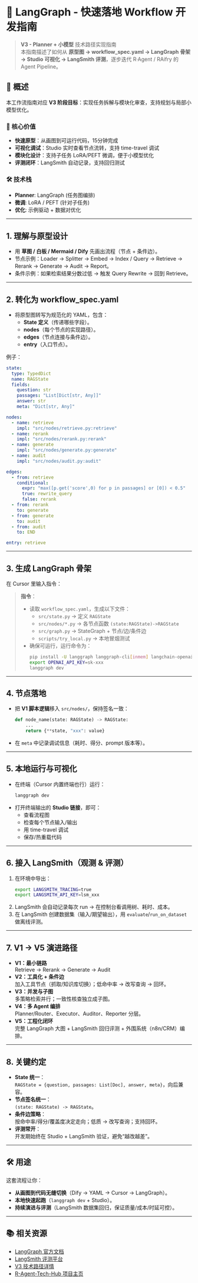 # 🚀 LangGraph - 快速落地 Workflow 开发指南

> **V3 - Planner + 小模型** 技术路径实现指南  
> 本指南描述了如何从 **原型图 → workflow_spec.yaml → LangGraph 骨架 → Studio 可视化 → LangSmith 评测**，逐步迭代 R·Agent / RAifry 的 Agent Pipeline。

## 🎯 概述

本工作流指南对应 **V3 阶段目标**：实现任务拆解与模块化审查，支持规划与局部小模型优化。

### 🚀 核心价值
- **快速原型**：从画图到可运行代码，15分钟完成
- **可视化调试**：Studio 实时查看节点流转，支持 time-travel 调试
- **模块化设计**：支持子任务 LoRA/PEFT 微调，便于小模型优化
- **评测闭环**：LangSmith 自动记录，支持回归测试

### 🛠️ 技术栈
- **Planner**: LangGraph (任务图编排)
- **微调**: LoRA / PEFT (针对子任务)
- **优化**: 示例驱动 + 数据对优化

---

## 1. 理解与原型设计
- 用 **草图 / 白板 / Mermaid / Dify** 先画出流程（节点 + 条件边）。
- 节点示例：Loader → Splitter → Embed → Index / Query → Retrieve → Rerank → Generate → Audit → Report。
- 条件示例：如果检索结果分数过低 → 触发 Query Rewrite → 回到 Retrieve。

---

## 2. 转化为 workflow_spec.yaml
- 将原型图转写为规范化的 YAML，包含：
  - **State 定义**（传递哪些字段）。
  - **nodes**（每个节点的实现路径）。
  - **edges**（节点连接与条件边）。
  - **entry**（入口节点）。

例子：
```yaml
state:
  type: TypedDict
  name: RAGState
  fields:
    question: str
    passages: "List[Dict[str, Any]]"
    answer: str
    meta: "Dict[str, Any]"

nodes:
  - name: retrieve
    impl: "src/nodes/retrieve.py:retrieve"
  - name: rerank
    impl: "src/nodes/rerank.py:rerank"
  - name: generate
    impl: "src/nodes/generate.py:generate"
  - name: audit
    impl: "src/nodes/audit.py:audit"

edges:
  - from: retrieve
    conditional:
      expr: "max([p.get('score',0) for p in passages] or [0]) < 0.5"
      true: rewrite_query
      false: rerank
  - from: rerank
    to: generate
  - from: generate
    to: audit
  - from: audit
    to: END

entry: retrieve
```

---

## 3. 生成 LangGraph 骨架
在 Cursor 里输入指令：

> **指令**：  
> - 读取 `workflow_spec.yaml`，生成以下文件：  
>   - `src/state.py` → 定义 `RAGState`  
>   - `src/nodes/*.py` → 各节点函数 `(state:RAGState)->RAGState`  
>   - `src/graph.py` → StateGraph + 节点/边/条件边  
>   - `scripts/try_local.py` → 本地冒烟测试  
> - 确保可运行，运行命令为：  
>   ```bash
>   pip install -U langgraph langgraph-cli[inmem] langchain-openai
>   export OPENAI_API_KEY=sk-xxx
>   langgraph dev
>   ```

---

## 4. 节点落地
- 把 **V1 脚本逻辑**移入 `src/nodes/`，保持签名一致：  
  ```python
  def node_name(state: RAGState) -> RAGState:
      ...
      return {**state, "xxx": value}
  ```
- 在 `meta` 中记录调试信息（耗时、得分、prompt 版本等）。

---

## 5. 本地运行与可视化
- 在终端（Cursor 内置终端也行）运行：
  ```bash
  langgraph dev
  ```
- 打开终端输出的 **Studio 链接**，即可：
  - 查看流程图
  - 检查每个节点输入/输出
  - 用 time-travel 调试
  - 保存/热重载代码

---

## 6. 接入 LangSmith（观测 & 评测）
1. 在环境中导出：
   ```bash
   export LANGSMITH_TRACING=true
   export LANGSMITH_API_KEY=lsm_xxx
   ```
2. LangSmith 会自动记录每次 run → 在控制台看调用树、耗时、成本。
3. 在 LangSmith 创建数据集（输入/期望输出），用 `evaluate`/`run_on_dataset` 做离线评测。

---

## 7. V1 → V5 演进路径
- **V1：最小链路**  
  Retrieve → Rerank → Generate → Audit
- **V2：工具化 + 条件边**  
  加入工具节点（抓取/知识库切换）；低命中率 → 改写查询 → 回环。
- **V3：并发与子图**  
  多策略检索并行；一致性核查独立成子图。
- **V4：多 Agent 编排**  
  Planner/Router、Executor、Auditor、Reporter 分层。
- **V5：工程化闭环**  
  完整 LangGraph 大图 + LangSmith 回归评测 + 外围系统（n8n/CRM）编排。

---

## 8. 关键约定
- **State 统一**：  
  `RAGState = {question, passages: List[Doc], answer, meta}`，向后兼容。
- **节点签名统一**：  
  `(state: RAGState) -> RAGState`。
- **条件边策略**：  
  按命中率/得分/覆盖度决定走向；低质 → 改写查询；支持回环。
- **评测常开**：  
  开发期始终在 Studio + LangSmith 验证，避免“越改越差”。

---

## 🛠 用途
这套流程让你：
- **从画图到代码无缝切换**（Dify → YAML → Cursor → LangGraph）。  
- **本地快速起跑**（`langgraph dev` + Studio）。  
- **持续演进与评测**（LangSmith 数据集回归，保证质量/成本/时延可控）。

---

## 📚 相关资源
- [LangGraph 官方文档](https://langchain-ai.github.io/langgraph/)
- [LangSmith 评测平台](https://smith.langchain.com/)
- [V3 技术路径详情](../README.md#v3--planner--小模型)
- [R-Agent-Tech-Hub 项目主页](https://r-agent-tech-hub.github.io/Org_Manual/)
